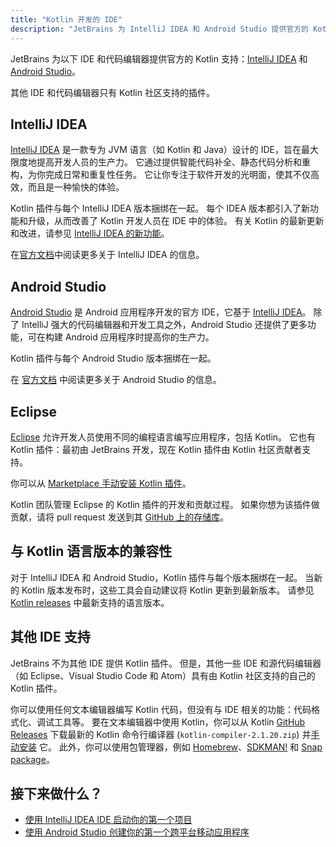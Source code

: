 ```yaml
---
title: "Kotlin 开发的 IDE"
description: "JetBrains 为 IntelliJ IDEA 和 Android Studio 提供官方的 Kotlin IDE 支持。"
---
```

JetBrains 为以下 IDE 和代码编辑器提供官方的 Kotlin 支持：[IntelliJ IDEA](#intellij-idea) 和 [Android Studio](#android-studio)。

其他 IDE 和代码编辑器只有 Kotlin 社区支持的插件。

## IntelliJ IDEA

[IntelliJ IDEA](https://www.jetbrains.com/idea/download/) 是一款专为 JVM 语言（如 Kotlin 和 Java）设计的 IDE，旨在最大限度地提高开发人员的生产力。
它通过提供智能代码补全、静态代码分析和重构，为你完成日常和重复性任务。
它让你专注于软件开发的光明面，使其不仅高效，而且是一种愉快的体验。

Kotlin 插件与每个 IntelliJ IDEA 版本捆绑在一起。
每个 IDEA 版本都引入了新功能和升级，从而改善了 Kotlin 开发人员在 IDE 中的体验。
有关 Kotlin 的最新更新和改进，请参见 [IntelliJ IDEA 的新功能](https://www.jetbrains.com/idea/whatsnew/)。

在[官方文档](https://www.jetbrains.com/help/idea/discover-intellij-idea.html)中阅读更多关于 IntelliJ IDEA 的信息。

## Android Studio

[Android Studio](https://developer.android.com/studio) 是 Android 应用程序开发的官方 IDE，它基于 [IntelliJ IDEA](https://www.jetbrains.com/idea/)。
除了 IntelliJ 强大的代码编辑器和开发工具之外，Android Studio 还提供了更多功能，可在构建 Android 应用程序时提高你的生产力。

Kotlin 插件与每个 Android Studio 版本捆绑在一起。

在 [官方文档](https://developer.android.com/studio/intro) 中阅读更多关于 Android Studio 的信息。

## Eclipse

[Eclipse](https://eclipseide.org/release/) 允许开发人员使用不同的编程语言编写应用程序，包括 Kotlin。 它也有 Kotlin 插件：最初由 JetBrains 开发，现在 Kotlin 插件由 Kotlin 社区贡献者支持。

你可以从 [Marketplace 手动安装 Kotlin 插件](https://marketplace.eclipse.org/content/kotlin-plugin-eclipse)。

Kotlin 团队管理 Eclipse 的 Kotlin 插件的开发和贡献过程。 如果你想为该插件做贡献，请将 pull request 发送到其 [GitHub 上的存储库](https://github.com/Kotlin/kotlin-eclipse)。

## 与 Kotlin 语言版本的兼容性

对于 IntelliJ IDEA 和 Android Studio，Kotlin 插件与每个版本捆绑在一起。
当新的 Kotlin 版本发布时，这些工具会自动建议将 Kotlin 更新到最新版本。
请参见 [Kotlin releases](releases.md#ide-support) 中最新支持的语言版本。

## 其他 IDE 支持

JetBrains 不为其他 IDE 提供 Kotlin 插件。
但是，其他一些 IDE 和源代码编辑器（如 Eclipse、Visual Studio Code 和 Atom）具有由 Kotlin 社区支持的自己的 Kotlin 插件。

你可以使用任何文本编辑器编写 Kotlin 代码，但没有与 IDE 相关的功能：代码格式化、调试工具等。
要在文本编辑器中使用 Kotlin，你可以从 Kotlin [GitHub Releases](https://github.com/JetBrains/kotlin/releases/tag/v2.1.20) 下载最新的 Kotlin 命令行编译器 (`kotlin-compiler-2.1.20.zip`) 并[手动安装](command-line.md#manual-install) 它。
此外，你可以使用包管理器，例如 [Homebrew](command-line.md#homebrew)、[SDKMAN!](command-line.md#sdkman) 和 [Snap package](command-line.md#snap-package)。

## 接下来做什么？

* [使用 IntelliJ IDEA IDE 启动你的第一个项目](jvm-get-started.md)
* [使用 Android Studio 创建你的第一个跨平台移动应用程序](https://www.jetbrains.com/help/kotlin-multiplatform-dev/multiplatform-create-first-app.html)
